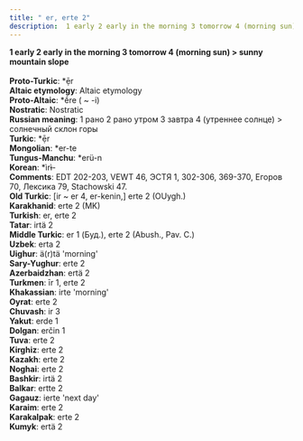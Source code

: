 ```yaml
---
title: " er, erte 2"
description:  1 early 2 early in the morning 3 tomorrow 4 (morning sun) > sunny mountain slope
---
```

<strong> 1 early 2 early in the morning 3 tomorrow 4 (morning sun) > sunny mountain slope</strong><br><br>
<strong>Proto-Turkic</strong>:  *ẹ̄r<br>
<strong>Altaic etymology</strong>:  Altaic etymology<br>
<strong> Proto-Altaic</strong>:  *ḗre ( ~ -i)<br>
<strong>Nostratic</strong>:  Nostratic<br>
<strong>Russian meaning</strong>:  1 рано 2 рано утром 3 завтра 4 (утреннее солнце) > солнечный склон горы<br>
<strong>Turkic</strong>:  *ẹ̄r<br>
<strong>Mongolian</strong>:  *er-te<br>
<strong>Tungus-Manchu</strong>:  *erü-n<br>
<strong>Korean</strong>:  *ìrɨ̀-<br>
<strong>Comments</strong>:  EDT 202-203, VEWT 46, ЭСТЯ 1, 302-306, 369-370, Егоров 70, Лексика 79, Stachowski 47.<br>
<strong>Old Turkic</strong>:  [ir ~ er 4, er-kenin,] erte 2 (OUygh.)<br>
<strong>Karakhanid</strong>:  erte 2 (MK)<br>
<strong>Turkish</strong>:  er, erte 2<br>
<strong>Tatar</strong>:  irtä 2<br>
<strong>Middle Turkic</strong>:  er 1 (Буд.), erte 2 (Abush., Pav. C.)<br>
<strong>Uzbek</strong>:  erta 2<br>
<strong>Uighur</strong>:  ä(r)tä 'morning'<br>
<strong>Sary-Yughur</strong>:  erte 2<br>
<strong>Azerbaidzhan</strong>:  ertä 2<br>
<strong>Turkmen</strong>:  īr 1, erte 2<br>
<strong>Khakassian</strong>:  irte 'morning'<br>
<strong>Oyrat</strong>:  erte 2<br>
<strong>Chuvash</strong>:  ir 3<br>
<strong>Yakut</strong>:  erde 1<br>
<strong>Dolgan</strong>:  erčin 1<br>
<strong>Tuva</strong>:  erte 2<br>
<strong>Kirghiz</strong>:  erte 2<br>
<strong>Kazakh</strong>:  erte 2<br>
<strong>Noghai</strong>:  erte 2<br>
<strong>Bashkir</strong>:  irtä 2<br>
<strong>Balkar</strong>:  ertte 2<br>
<strong>Gagauz</strong>:  ierte 'next day'<br>
<strong>Karaim</strong>:  erte 2<br>
<strong>Karakalpak</strong>:  erte 2<br>
<strong>Kumyk</strong>:  ertä 2<br>


